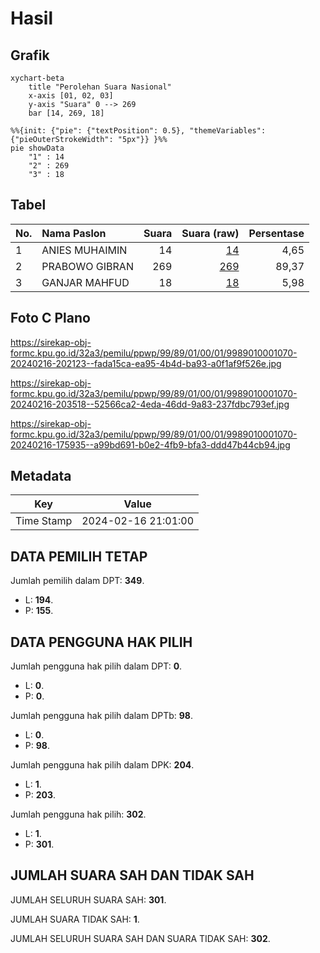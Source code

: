 # Hasil

## Grafik

```mermaid
xychart-beta
    title "Perolehan Suara Nasional"
    x-axis [01, 02, 03]
    y-axis "Suara" 0 --> 269
    bar [14, 269, 18]
```

```mermaid
%%{init: {"pie": {"textPosition": 0.5}, "themeVariables": {"pieOuterStrokeWidth": "5px"}} }%%
pie showData
    "1" : 14
    "2" : 269
    "3" : 18
```

## Tabel

| No. | Nama Paslon    | Suara | Suara (raw) | Persentase |
|:--- |:-------------- | -----:| -----------:| ----------:|
| 1   | ANIES MUHAIMIN | 14    | [14][p-1]   | 4,65       |
| 2   | PRABOWO GIBRAN | 269   | [269][p-2]  | 89,37      |
| 3   | GANJAR MAHFUD  | 18    | [18][p-3]   | 5,98       |


[p-1]: https://github.com/gigit-pemilu/pemilu-2024/blob/main/pilpres/hitung-suara/sub/99-luar-negeri/sub/89-penang-malaysia/sub/01-penang-malaysia/sub/0001-penang-malaysia/sub/070-ksk-055/sub/paslon-1.txt
[p-2]: https://github.com/gigit-pemilu/pemilu-2024/blob/main/pilpres/hitung-suara/sub/99-luar-negeri/sub/89-penang-malaysia/sub/01-penang-malaysia/sub/0001-penang-malaysia/sub/070-ksk-055/sub/paslon-2.txt
[p-3]: https://github.com/gigit-pemilu/pemilu-2024/blob/main/pilpres/hitung-suara/sub/99-luar-negeri/sub/89-penang-malaysia/sub/01-penang-malaysia/sub/0001-penang-malaysia/sub/070-ksk-055/sub/paslon-3.txt

## Foto C Plano

https://sirekap-obj-formc.kpu.go.id/32a3/pemilu/ppwp/99/89/01/00/01/9989010001070-20240216-202123--fada15ca-ea95-4b4d-ba93-a0f1af9f526e.jpg

https://sirekap-obj-formc.kpu.go.id/32a3/pemilu/ppwp/99/89/01/00/01/9989010001070-20240216-203518--52566ca2-4eda-46dd-9a83-237fdbc793ef.jpg

https://sirekap-obj-formc.kpu.go.id/32a3/pemilu/ppwp/99/89/01/00/01/9989010001070-20240216-175935--a99bd691-b0e2-4fb9-bfa3-ddd47b44cb94.jpg


## Metadata

| Key        | Value               |
| ---------- | ------------------- |
| Time Stamp | 2024-02-16 21:01:00 |


## DATA PEMILIH TETAP

Jumlah pemilih dalam DPT: **349**.
 * L: **194**.
 * P: **155**.

## DATA PENGGUNA HAK PILIH

Jumlah pengguna hak pilih dalam DPT: **0**.
 * L: **0**.
 * P: **0**.

Jumlah pengguna hak pilih dalam DPTb: **98**.
 * L: **0**.
 * P: **98**.

Jumlah pengguna hak pilih dalam DPK: **204**.
 * L: **1**.
 * P: **203**.

Jumlah pengguna hak pilih: **302**.
 * L: **1**.
 * P: **301**.

## JUMLAH SUARA SAH DAN TIDAK SAH

JUMLAH SELURUH SUARA SAH: **301**.

JUMLAH SUARA TIDAK SAH: **1**.

JUMLAH SELURUH SUARA SAH DAN SUARA TIDAK SAH: **302**.


